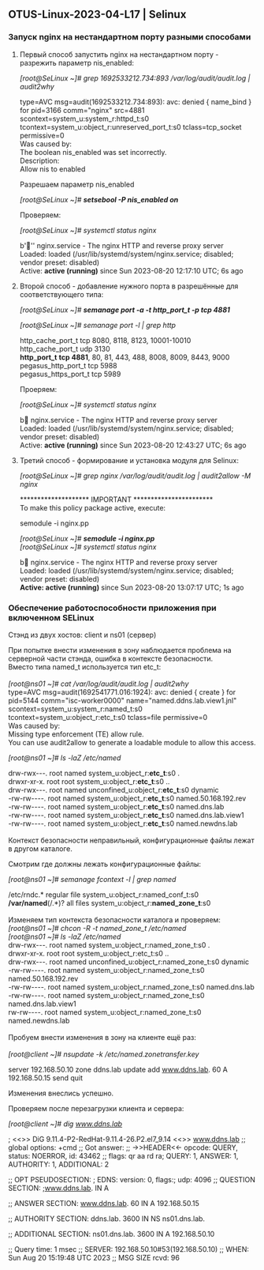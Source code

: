 ## OTUS-Linux-2023-04-L17 | Selinux ##

### Запуск nginx на нестандартном порту разными способами ###

1. Первый способ запустить nginx на нестандартном порту - разрежить параметр nis_enabled:
	
	*[root@SeLinux ~]# grep 1692533212.734:893 /var/log/audit/audit.log | audit2why*

	type=AVC msg=audit(1692533212.734:893): avc:  denied  { name_bind } for  pid=3166 comm="nginx" src=4881 scontext=system_u:system_r:httpd_t:s0 tcontext=system_u:object_r:unreserved_port_t:s0 tclass=tcp_socket permissive=0<br/>
	Was caused by:<br/>
 	The boolean nis_enabled was set incorrectly.<br/>
 	Description:<br/>
 	Allow nis to enabled<br/>

 	Разрешаем параметр nis_enabled<br/>

 	*[root@SeLinux ~]# **setsebool -P nis_enabled on***

 	Проверяем:

 	*[root@SeLinux ~]# systemctl status nginx*

	b''' nginx.service - The nginx HTTP and reverse proxy server<br/>
   	Loaded: loaded (/usr/lib/systemd/system/nginx.service; disabled; vendor preset: disabled)<br/>
   	Active: **active (running)** since Sun 2023-08-20 12:17:10 UTC; 6s ago<br/>


2. Второй способ - добавление нужного порта в разрешённые для соответствующего типа:

	*[root@SeLinux ~]# **semanage port -a -t http_port_t -p tcp 4881***
	
	*[root@SeLinux ~]# semanage port -l | grep http*

	http_cache_port_t              tcp      8080, 8118, 8123, 10001-10010<br/>
	http_cache_port_t              udp      3130<br/>
	**http_port_t**                    **tcp      4881**, 80, 81, 443, 488, 8008, 8009, 8443, 9000<br/>
	pegasus_http_port_t            tcp      5988<br/>
	pegasus_https_port_t           tcp      5989<br/>

	Проеряем:

	*[root@SeLinux ~]# systemctl status nginx*

	b nginx.service - The nginx HTTP and reverse proxy server<br/>
   	Loaded: loaded (/usr/lib/systemd/system/nginx.service; disabled; vendor preset: disabled)<br/>
   	Active: **active (running)** since Sun 2023-08-20 12:43:27 UTC; 6s ago<br/>

3. Третий способ - формирование и установка модуля для Selinux:
	
	*[root@SeLinux ~]# grep nginx /var/log/audit/audit.log | audit2allow -M nginx*

	******************** IMPORTANT ***********************<br/>
	To make this policy package active, execute:

	semodule -i nginx.pp<br/>	
	
	*[root@SeLinux ~]# **semodule -i nginx.pp***<br/>
	*[root@SeLinux ~]# systemctl status nginx*
	
	b nginx.service - The nginx HTTP and reverse proxy server<br/>
   	Loaded: loaded (/usr/lib/systemd/system/nginx.service; disabled; vendor preset: disabled)<br/>
   	**Active: active (running)** since Sun 2023-08-20 13:07:17 UTC; 1s ago<br/>

### Обеспечение работоспособности приложения при включенном SELinux ###

Стэнд из двух хостов: client и ns01 (сервер)

При попытке внести изменения в зону наблюдается проблема на серверной части стэнда, ошибка в контексте безопасности. <br/>
Вместо типа named_t используется тип etc_t:<br/><br/>
	*[root@ns01 ~]# cat /var/log/audit/audit.log | audit2why*<br/>
type=AVC msg=audit(1692541771.016:1924): avc:  denied  { create } for  pid=5144 comm="isc-worker0000" name="named.ddns.lab.view1.jnl" scontext=system_u:system_r:named_t:s0 tcontext=system_u:object_r:etc_t:s0 tclass=file permissive=0<br/>
	Was caused by:<br/>
	Missing type enforcement (TE) allow rule.<br/>
	You can use audit2allow to generate a loadable module to allow this access.<br/>

*[root@ns01 ~]# ls -laZ /etc/named*<br/>

drw-rwx---. root named system_u:object_r:**etc_t**:s0       .<br/>
drwxr-xr-x. root root  system_u:object_r:**etc_t**:s0       ..<br/>
drw-rwx---. root named unconfined_u:object_r:**etc_t**:s0   dynamic<br/>
-rw-rw----. root named system_u:object_r:**etc_t**:s0       named.50.168.192.rev<br/>
-rw-rw----. root named system_u:object_r:**etc_t**:s0       named.dns.lab<br/>
-rw-rw----. root named system_u:object_r:**etc_t**:s0       named.dns.lab.view1<br/>
-rw-rw----. root named system_u:object_r:**etc_t**:s0       named.newdns.lab<br/>
<br/>
Контекст безопасности неправильный, конфигурационные файлы лежат в другом каталоге.	<br/>

Смотрим где должны лежать конфигурационные файлы:

*[root@ns01 ~]# semanage fcontext -l | grep named*

/etc/rndc.*                                        regular file       system_u:object_r:named_conf_t:s0 <br/>
**/var/named**(/.*)?                                   all files          system_u:object_r:**named_zone_t**:s0<br/>
<br/>
Изменяем тип контекста безопасности каталога и проверяем:
<br/>
*[root@ns01 ~]# chcon -R -t named_zone_t /etc/named*<br/>
*[root@ns01 ~]# ls -laZ /etc/named*
<br/>
drw-rwx---. root named system_u:object_r:named_zone_t:s0 .<br/>
drwxr-xr-x. root root  system_u:object_r:etc_t:s0       ..<br/>
drw-rwx---. root named unconfined_u:object_r:named_zone_t:s0 dynamic<br/>
-rw-rw----. root named system_u:object_r:named_zone_t:s0 named.50.168.192.rev<br/>
-rw-rw----. root named system_u:object_r:named_zone_t:s0 named.dns.lab<br/>
-rw-rw----. root named system_u:object_r:named_zone_t:s0 named.dns.lab.view1<br/>
rw-rw----. root named system_u:object_r:named_zone_t:s0 named.newdns.lab<br/>
<br/>
Пробуем внести изменения в зону на клиенте ещё раз:<br/><br/>
*[root@client ~]# nsupdate -k /etc/named.zonetransfer.key*

server 192.168.50.10
	zone ddns.lab
	update add www.ddns.lab. 60 A 192.168.50.15
	send
	quit

Изменения внеслись успешно.

Проверяем после перезагрузки клиента и сервера:

*[root@client ~]# dig www.ddns.lab*

; <<>> DiG 9.11.4-P2-RedHat-9.11.4-26.P2.el7_9.14 <<>> www.ddns.lab
;; global options: +cmd
;; Got answer:
;; ->>HEADER<<- opcode: QUERY, status: NOERROR, id: 43462
;; flags: qr aa rd ra; QUERY: 1, ANSWER: 1, AUTHORITY: 1, ADDITIONAL: 2

;; OPT PSEUDOSECTION:
; EDNS: version: 0, flags:; udp: 4096
;; QUESTION SECTION:
;www.ddns.lab.                  IN      A

;; ANSWER SECTION:
www.ddns.lab.           60      IN      A       192.168.50.15

;; AUTHORITY SECTION:
ddns.lab.               3600    IN      NS      ns01.dns.lab.

;; ADDITIONAL SECTION:
ns01.dns.lab.           3600    IN      A       192.168.50.10

;; Query time: 1 msec
;; SERVER: 192.168.50.10#53(192.168.50.10)
;; WHEN: Sun Aug 20 15:19:48 UTC 2023
;; MSG SIZE  rcvd: 96

